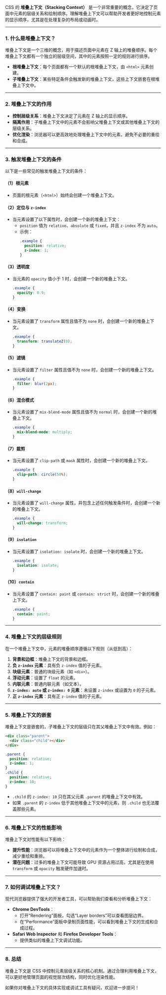 CSS 的 **堆叠上下文（Stacking Context）** 是一个非常重要的概念，它决定了页面中元素的层级关系和绘制顺序。理解堆叠上下文可以帮助开发者更好地控制元素的显示顺序，尤其是在处理复杂的布局或动画时。


---

### 1. **什么是堆叠上下文？**
堆叠上下文是一个三维的概念，用于描述页面中元素在 Z 轴上的堆叠顺序。每个堆叠上下文都有一个独立的层级空间，其中的元素按照一定的规则进行排序。

- **根堆叠上下文**：每个页面都有一个默认的根堆叠上下文，由 `<html>` 元素创建。
- **子堆叠上下文**：某些特定条件会触发新的堆叠上下文，这些上下文嵌套在根堆叠上下文中。

---

### 2. **堆叠上下文的作用**
- **控制层级关系**：堆叠上下文决定了元素在 Z 轴上的显示顺序。
- **隔离作用**：子堆叠上下文中的元素不会影响父堆叠上下文或其他堆叠上下文的层级关系。
- **优化渲染**：浏览器可以更高效地处理堆叠上下文中的元素，避免不必要的重绘和合成。

---

### 3. **触发堆叠上下文的条件**
以下是一些常见的触发堆叠上下文的条件：
#### （1）**根元素**
- 页面的根元素（`<html>`）始终会创建一个堆叠上下文。

#### （2）**定位与 `z-index`**
- 当元素设置了以下属性时，会创建一个新的堆叠上下文：
  - `position` 值为 `relative`、`absolute` 或 `fixed`，并且 `z-index` 不为 `auto`。
  - 示例：
    ```css
    .example {
      position: relative;
      z-index: 1;
    }
    ```

#### （3）**透明度**
- 当元素的 `opacity` 值小于 1 时，会创建一个新的堆叠上下文。
  ```css
  .example {
    opacity: 0.9;
  }
  ```

#### （4）**变换**
- 当元素设置了 `transform` 属性且值不为 `none` 时，会创建一个新的堆叠上下文。
  ```css
  .example {
    transform: translateZ(0);
  }
  ```

#### （5）**滤镜**
- 当元素设置了 `filter` 属性且值不为 `none` 时，会创建一个新的堆叠上下文。
  ```css
  .example {
    filter: blur(2px);
  }
  ```

#### （6）**混合模式**
- 当元素设置了 `mix-blend-mode` 属性且值不为 `normal` 时，会创建一个新的堆叠上下文。
  ```css
  .example {
    mix-blend-mode: multiply;
  }
  ```

#### （7）**裁剪**
- 当元素设置了 `clip-path` 或 `mask` 属性时，会创建一个新的堆叠上下文。
  ```css
  .example {
    clip-path: circle(50%);
  }
  ```

#### （8）**`will-change`**
- 当元素设置了 `will-change` 属性，并包含上述任何触发条件时，会创建一个新的堆叠上下文。
  ```css
  .example {
    will-change: transform;
  }
  ```

#### （9）**`isolation`**
- 当元素设置了 `isolation: isolate` 时，会创建一个新的堆叠上下文。
  ```css
  .example {
    isolation: isolate;
  }
  ```

#### （10）**`contain`**
- 当元素设置了 `contain: paint` 或 `contain: strict` 时，会创建一个新的堆叠上下文。
  ```css
  .example {
    contain: paint;
  }
  ```

---

### 4. **堆叠上下文的层级规则**
在一个堆叠上下文中，元素的堆叠顺序遵循以下规则（从低到高）：
1. **背景和边框**：堆叠上下文的背景和边框。
2. **负 `z-index` 元素**：具有负 `z-index` 值的子元素。
3. **块级元素**：普通的块级元素（如 `<div>`）。
4. **浮动元素**：设置了 `float` 的元素。
5. **内联元素**：普通内联元素（如文本）。
6. **`z-index: auto` 或 `z-index: 0` 元素**：未设置 `z-index` 或设置为 `0` 的子元素。
7. **正 `z-index` 元素**：具有正 `z-index` 值的子元素。

---

### 5. **堆叠上下文的嵌套**
堆叠上下文是嵌套的，子堆叠上下文的层级只在其父堆叠上下文中有效。例如：
```html
<div class="parent">
  <div class="child"></div>
</div>
```
```css
.parent {
  position: relative;
  z-index: 1;
}
.child {
  position: relative;
  z-index: 10;
}
```
- `.child` 的 `z-index: 10` 只在其父元素 `.parent` 的堆叠上下文中有效。
- 如果 `.parent` 的 `z-index` 低于其他堆叠上下文中的元素，则 `.child` 也无法覆盖那些元素。

---

### 6. **堆叠上下文的性能影响**
堆叠上下文对性能有以下影响：
- **提升性能**：浏览器可以将堆叠上下文中的元素作为一个整体进行绘制和合成，减少重绘和重排。
- **潜在问题**：过多的堆叠上下文可能导致 GPU 资源占用过高，尤其是在使用 `transform` 或 `opacity` 触发硬件加速时。

---

### 7. **如何调试堆叠上下文？**
现代浏览器提供了强大的开发者工具，可以帮助我们查看和分析堆叠上下文：
- **Chrome DevTools**：
  - 打开“Rendering”面板，勾选“Layer borders”可以查看图层边界。
  - 在“Performance”面板中录制页面性能，可以看到堆叠上下文的生成和合成过程。
- **Safari Web Inspector** 和 **Firefox Developer Tools**：
  - 提供类似的堆叠上下文调试功能。

---

### 8. **总结**
堆叠上下文是 CSS 中控制元素层级关系的核心机制。通过合理利用堆叠上下文，可以更好地管理页面的视觉层次结构，同时优化渲染性能。

如果你对堆叠上下文的具体实现或调试工具有疑问，欢迎进一步提问！